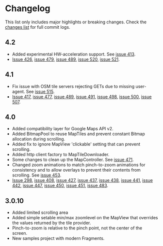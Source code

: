 # Changelog #

This list only includes major highlights or breaking changes. Check the [changes list](https://code.google.com/p/osmdroid/source/list) for full commit logs.

## 4.2 ##

  * Added experimental HW-acceleration support. See [issue 413](https://code.google.com/p/osmdroid/issues/detail?id=413).
  * [Issue 426](https://code.google.com/p/osmdroid/issues/detail?id=426), [issue 479](https://code.google.com/p/osmdroid/issues/detail?id=479), [issue 489](https://code.google.com/p/osmdroid/issues/detail?id=489), [issue 520](https://code.google.com/p/osmdroid/issues/detail?id=520), [issue 521](https://code.google.com/p/osmdroid/issues/detail?id=521).

## 4.1 ##

  * Fix issue with OSM tile servers rejecting GETs due to missing user-agent. See [issue 515](https://code.google.com/p/osmdroid/issues/detail?id=515).
  * [Issue 417](https://code.google.com/p/osmdroid/issues/detail?id=417), [issue 477](https://code.google.com/p/osmdroid/issues/detail?id=477), [issue 489](https://code.google.com/p/osmdroid/issues/detail?id=489), [issue 491](https://code.google.com/p/osmdroid/issues/detail?id=491), [issue 498](https://code.google.com/p/osmdroid/issues/detail?id=498), [issue 500](https://code.google.com/p/osmdroid/issues/detail?id=500), [issue 507](https://code.google.com/p/osmdroid/issues/detail?id=507).

## 4.0 ##

  * Added compatibility layer for Google Maps API v2.
  * Added BitmapPool to reuse MapTiles and prevent constant Bitmap allocation during scrolling.
  * Added fix to ignore MapView 'clickable' setting that can prevent scrolling.
  * Added http client factory to MapTileDownloader.
  * Some changes to clean up the MapController. See [issue 471](https://code.google.com/p/osmdroid/issues/detail?id=471).
  * Changed zoom animations to match pinch-to-zoom animations for consistency and to allow overlays to prevent their contents from scrolling. See [issue 453](https://code.google.com/p/osmdroid/issues/detail?id=453).
  * [Issue 298](https://code.google.com/p/osmdroid/issues/detail?id=298), [issue 408](https://code.google.com/p/osmdroid/issues/detail?id=408), [issue 427](https://code.google.com/p/osmdroid/issues/detail?id=427), [issue 437](https://code.google.com/p/osmdroid/issues/detail?id=437), [issue 438](https://code.google.com/p/osmdroid/issues/detail?id=438), [issue 441](https://code.google.com/p/osmdroid/issues/detail?id=441), [issue 442](https://code.google.com/p/osmdroid/issues/detail?id=442), [issue 447](https://code.google.com/p/osmdroid/issues/detail?id=447), [issue 450](https://code.google.com/p/osmdroid/issues/detail?id=450), [issue 451](https://code.google.com/p/osmdroid/issues/detail?id=451), [issue 483](https://code.google.com/p/osmdroid/issues/detail?id=483).

## 3.0.10 ##

  * Added limited scrolling area
  * Added simple setable min/max zoomlevel on the MapView that overrides the values returned by the tile provider.
  * Pinch-to-zoom is relative to the pinch point, not the center of the screen.
  * New samples project with modern Fragments.